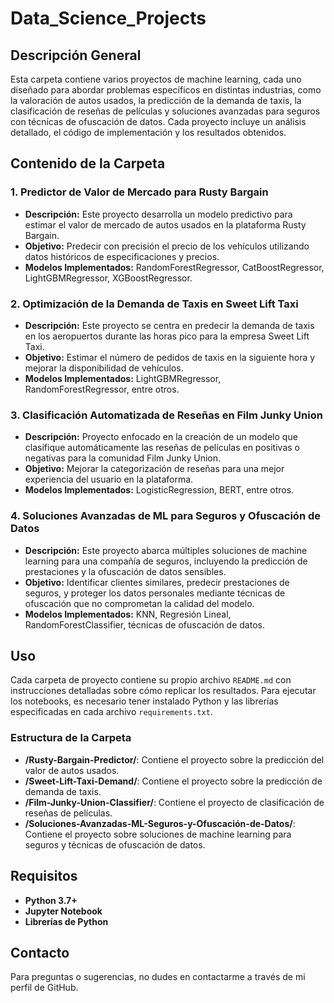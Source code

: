 # Data_Science_Projects

## Descripción General

Esta carpeta contiene varios proyectos de machine learning, cada uno diseñado para abordar problemas específicos en distintas industrias, como la valoración de autos usados, la predicción de la demanda de taxis, la clasificación de reseñas de películas y soluciones avanzadas para seguros con técnicas de ofuscación de datos. Cada proyecto incluye un análisis detallado, el código de implementación y los resultados obtenidos.

## Contenido de la Carpeta

### 1. **Predictor de Valor de Mercado para Rusty Bargain**
- **Descripción:** Este proyecto desarrolla un modelo predictivo para estimar el valor de mercado de autos usados en la plataforma Rusty Bargain.
- **Objetivo:** Predecir con precisión el precio de los vehículos utilizando datos históricos de especificaciones y precios.
- **Modelos Implementados:** RandomForestRegressor, CatBoostRegressor, LightGBMRegressor, XGBoostRegressor.

### 2. **Optimización de la Demanda de Taxis en Sweet Lift Taxi**
- **Descripción:** Este proyecto se centra en predecir la demanda de taxis en los aeropuertos durante las horas pico para la empresa Sweet Lift Taxi.
- **Objetivo:** Estimar el número de pedidos de taxis en la siguiente hora y mejorar la disponibilidad de vehículos.
- **Modelos Implementados:** LightGBMRegressor, RandomForestRegressor, entre otros.

### 3. **Clasificación Automatizada de Reseñas en Film Junky Union**
- **Descripción:** Proyecto enfocado en la creación de un modelo que clasifique automáticamente las reseñas de películas en positivas o negativas para la comunidad Film Junky Union.
- **Objetivo:** Mejorar la categorización de reseñas para una mejor experiencia del usuario en la plataforma.
- **Modelos Implementados:** LogisticRegression, BERT, entre otros.

### 4. **Soluciones Avanzadas de ML para Seguros y Ofuscación de Datos**
- **Descripción:** Este proyecto abarca múltiples soluciones de machine learning para una compañía de seguros, incluyendo la predicción de prestaciones y la ofuscación de datos sensibles.
- **Objetivo:** Identificar clientes similares, predecir prestaciones de seguros, y proteger los datos personales mediante técnicas de ofuscación que no comprometan la calidad del modelo.
- **Modelos Implementados:** KNN, Regresión Lineal, RandomForestClassifier, técnicas de ofuscación de datos.

## Uso

Cada carpeta de proyecto contiene su propio archivo `README.md` con instrucciones detalladas sobre cómo replicar los resultados. Para ejecutar los notebooks, es necesario tener instalado Python y las librerías especificadas en cada archivo `requirements.txt`.

### Estructura de la Carpeta

- **/Rusty-Bargain-Predictor/**: Contiene el proyecto sobre la predicción del valor de autos usados.
- **/Sweet-Lift-Taxi-Demand/**: Contiene el proyecto sobre la predicción de demanda de taxis.
- **/Film-Junky-Union-Classifier/**: Contiene el proyecto de clasificación de reseñas de películas.
- **/Soluciones-Avanzadas-ML-Seguros-y-Ofuscación-de-Datos/**: Contiene el proyecto sobre soluciones de machine learning para seguros y técnicas de ofuscación de datos.

## Requisitos

- **Python 3.7+**
- **Jupyter Notebook**
- **Librerías de Python**

## Contacto

Para preguntas o sugerencias, no dudes en contactarme a través de mi perfil de GitHub.
